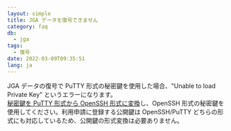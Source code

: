 ```yaml
---
layout: simple
title: JGA データを復号できません
category: faq
db:
  - jga
tags: 
  - 復号
date: 2022-03-09T09:35:51
lang: ja
---
```


JGA データの復号で PuTTY 形式の秘密鍵を使用した場合、"Unable to load Private Key" というエラーになります。  
[秘密鍵を PuTTY 形式から OpenSSH 形式に変換](/ddbj-account.html#convert-private-key)し、OpenSSH 形式の秘密鍵を使用してください。利用申請に登録する公開鍵は OpenSSH/PuTTY どちらの形式にも対応しているため、公開鍵の形式変換は必要ありません。
